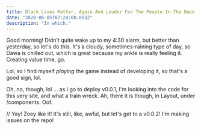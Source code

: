 ```yaml
---
title: Black Lives Matter, Again And Louder For The People In The Back
date: "2020-06-05T07:24:08.893Z"
description: "In which."
---
```


Good morning! Didn't quite wake up to my 4:30 alarm, but better than yesterday, so let's do this. It's a cloudy, sometimes-raining type of day, so Dawa is chilled out, which is great because my ankle is really feeling it. Creating value time, go.

Lol, so I find myself _playing_ the game instead of developing it, so that's a good sign, lol.

Oh, no, though, lol ... as I go to deploy v0.0.1, I'm looking into the code for this very site, and what a train wreck. Ah, there it is though, in Layout, under /components. Oof.

// Yay! Zoey like it! It's still, like, awful, but let's get to a v0.0.2! I'm making issues on the repo!
